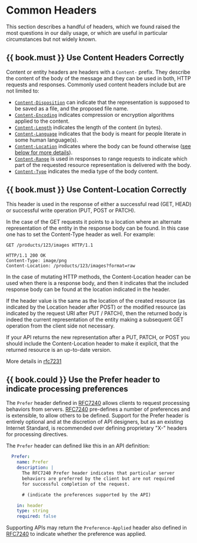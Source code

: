 # Common Headers

This section describes a handful of headers, which we found raised the most questions in our daily usage, or which are useful in particular circumstances but not widely known.

## {{ book.must }} Use Content Headers Correctly

Content or entity headers are headers with a `Content-` prefix. They describe the content of the body of the message and
they can be used in both, HTTP requests and responses. Commonly used content headers include but are not limited to:

 - [`Content-Disposition`](https://tools.ietf.org/html/rfc6266) can indicate that the representation is supposed to be saved as a file, and the proposed file name.
 - [`Content-Encoding`](https://tools.ietf.org/html/rfc7231#section-3.1.2.2) indicates compression or encryption algorithms applied to the content.
 - [`Content-Length`](https://tools.ietf.org/html/rfc7230#section-3.3.2) indicates the length of the content (in bytes).
 - [`Content-Language`](https://tools.ietf.org/html/rfc7231#section-3.1.3.2) indicates that the body is meant for people literate in some human language(s).
 - [`Content-Location`](https://tools.ietf.org/html/rfc7231#section-3.1.4.2) indicates where the body can be found otherwise ([see below for more details](#must-use-contentlocation-correctly)).
 - [`Content-Range`](https://tools.ietf.org/html/rfc7233#section-4.2) is used in responses to range requests to indicate which part of the requested resource representation is delivered with the body.
 - [`Content-Type`](https://tools.ietf.org/html/rfc7231#section-3.1.1.5) indicates the media type of the body content.

## {{ book.must }} Use Content-Location Correctly

This header is used in the response of either a successful read (GET, HEAD) or successful write operation (PUT, POST or PATCH).

In the case of the GET requests it points to a location where an alternate representation of the
entity in the response body can be found. In this case one
has to set the Content-Type header as well. For example:

```http
GET /products/123/images HTTP/1.1

HTTP/1.1 200 OK
Content-Type: image/png
Content-Location: /products/123/images?format=raw
```

In the case of mutating HTTP methods, the Content-Location header can be used when there is a response body,
and then it indicates that the included response body can be found at the location indicated in the header.

If the header value is the same as the location of the created resource (as indicated by the Location header
after POST) or the modified resource (as indicated by the request URI after PUT / PATCH), then the returned
body is indeed the current representation of the entity making a subsequent GET operation from the client side
not necessary.

If your API returns the new representation after a PUT, PATCH, or POST you should include the Content-Location header
to make it explicit, that the returned resource is an up-to-date version.

More details in [rfc7231](https://tools.ietf.org/html/rfc7231#section-3.1.4.2)


## {{ book.could }} Use the Prefer header to indicate processing preferences

The  `Prefer` header defined in [RFC7240](https://tools.ietf.org/html/rfc7240) allows clients to request processing behaviors from servers. [RFC7240](https://tools.ietf.org/html/rfc7240) pre-defines a number of preferences and is extensible, to allow others to be defined. Support for the Prefer header is entirely optional and at the discretion of API designers, but as an existing Internet Standard, is recommended over defining proprietary "X-" headers for processing directives. 

The `Prefer` header can defined like this in an API definition:

```yaml
  Prefer:
    name: Prefer
    description: |
      The RFC7240 Prefer header indicates that particular server 
      behaviors are preferred by the client but are not required 
      for successful completion of the request. 

      # (indicate the preferences supported by the API)

    in: header
    type: string  
    required: false
```

Supporting APIs may return the `Preference-Applied` header also defined in [RFC7240](https://tools.ietf.org/html/rfc7240) to indicate whether the preference was applied.

